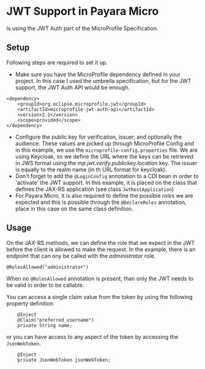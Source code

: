 # JWT Support in Payara Micro

Is using the JWT Auth part of the MicroProfile Specification.

## Setup

Following steps are required to set it up.

- Make sure you have the MicroProfile dependency defined in your project. In this case I used the umbrella specification, but for the JWT support, the JWT Auth API would be enough. 
````
<dependency>
    <groupId>org.eclipse.microprofile.jwt</groupId>
    <artifactId>microprofile-jwt-auth-api</artifactId>
    <version>2.1</version>
    <scope>provided</scope>
</dependency>
````
- Configure the public key for verification, issuer, and optionally the audience. These values are picked up through MicroProfile Config and in this example, we use the `microprofile-config.properties` file. We are using Keycloak, so we define the URL where the keys can be retrieved in JWS format using the _mp.jwt.verify.publickey.location_ key.  The issuer is equally to the realm name (in th URL format for keycloak).
- Don't forget to add the `@LoginConfig` annotation to a CDI bean in order to 'activate' the JWT support. In this example, it is placed on the class that defines the JAX-RS application (see class `JwtRestApplication`)
- For Payara Micro, it is also required to define the possible _roles_ we are expected and this is possible through the `@DeclareRoles` annotation, place in this case on the same class definition.

## Usage

On the JAX-RS methods, we can define the role that we expect in the JWT before the client is allowed to make the request.  In the example, there is an endpoint that can ony be called with the _administrator_ role.

````
@RolesAllowed("administrator")
````

When no `@RolesAllowed` annotation is present, than only the JWT needs to be valid in order to be callable.

You can access a single claim value from the token by using the following property definition

````
    @Inject
    @Claim("preferred_username")
    private String name;
````

or you can have access to any aspect of the token by accessing the `JsonWebToken`. 

````
    @Inject
    private JsonWebToken jsonWebToken;
````
